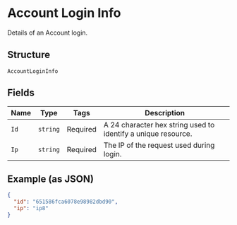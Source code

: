 
# Account Login Info

Details of an Account login.

## Structure

`AccountLoginInfo`

## Fields

| Name | Type | Tags | Description |
|  --- | --- | --- | --- |
| `Id` | `string` | Required | A 24 character hex string used to identify a unique resource. |
| `Ip` | `string` | Required | The IP of the request used during login. |

## Example (as JSON)

```json
{
  "id": "651586fca6078e98982dbd90",
  "ip": "ip8"
}
```

